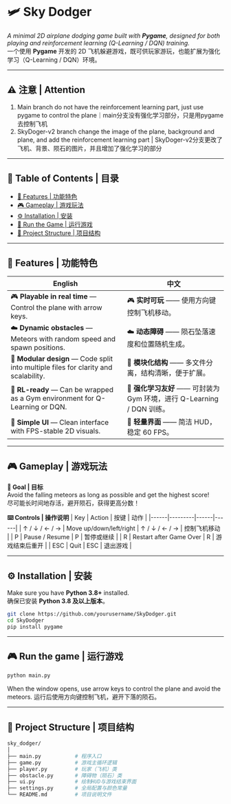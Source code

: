 # 🛩️ Sky Dodger  
_A minimal 2D airplane dodging game built with **Pygame**, designed for both playing and reinforcement learning (Q-Learning / DQN) training._  
一个使用 **Pygame** 开发的 2D 飞机躲避游戏，既可供玩家游玩，也能扩展为强化学习（Q-Learning / DQN）环境。  

---
## ⚠️ 注意 | Attention
1. Main branch do not have the reinforcement learning part, just use pygame to control the plane｜main分支没有强化学习部分，只是用pygame去控制飞机
2. SkyDoger-v2 branch change the image of the plane, background and plane, and add the reinforcement learning part | SkyDoger-v2分支更改了飞机、背景、陨石的图片，并且增加了强化学习的部分

---

## 📖 Table of Contents | 目录
- [🌟 Features | 功能特色](#-features--功能特色)  
- [🎮 Gameplay | 游戏玩法](#-gameplay--游戏玩法)  
- [⚙️ Installation | 安装](#️-installation--安装)  
- [🚀 Run the Game | 运行游戏](#-run-the-game--运行游戏)  
- [📂 Project Structure | 项目结构](#-project-structure--项目结构)   

---

## 🌟 Features | 功能特色

| English | 中文 |
|----------|------|
| 🎮 **Playable in real time** — Control the plane with arrow keys. | 🎮 **实时可玩** —— 使用方向键控制飞机移动。 |
| ☁️ **Dynamic obstacles** — Meteors with random speed and spawn positions. | ☁️ **动态障碍** —— 陨石坠落速度和位置随机生成。 |
| 🧱 **Modular design** — Code split into multiple files for clarity and scalability. | 🧱 **模块化结构** —— 多文件分离，结构清晰，便于扩展。 |
| 🧠 **RL-ready** — Can be wrapped as a Gym environment for Q-Learning or DQN. | 🧠 **强化学习友好** —— 可封装为 Gym 环境，进行 Q-Learning / DQN 训练。 |
| 🎨 **Simple UI** — Clean interface with FPS-stable 2D visuals. | 🎨 **轻量界面** —— 简洁 HUD，稳定 60 FPS。 |

---

## 🎮 Gameplay | 游戏玩法

**🎯 Goal | 目标**  
Avoid the falling meteors as long as possible and get the highest score!  
尽可能长时间地存活，避开陨石，获得更高分数！  

**⌨️ Controls | 操作说明**
| Key | Action | 按键 | 动作 |
|------|---------|------|------|
| ↑ / ↓ / ← / → | Move up/down/left/right | ↑ / ↓ / ← / → | 控制飞机移动 |
| P | Pause / Resume | P | 暂停或继续 |
| R | Restart after Game Over | R | 游戏结束后重开 |
| ESC | Quit | ESC | 退出游戏 |

---

## ⚙️ Installation | 安装

Make sure you have **Python 3.8+** installed.  
确保已安装 **Python 3.8 及以上版本**。

```bash
git clone https://github.com/yourusername/SkyDodger.git
cd SkyDodger
pip install pygame
```
---

## 🎮 Run the game | 运行游戏
```bash
python main.py
```
When the window opens, use arrow keys to control the plane and avoid the meteors. 
运行后使用方向键控制飞机，避开下落的陨石。

---

## 📖 Project Structure | 项目结构
```bash
sky_dodger/
│
├── main.py           # 程序入口
├── game.py           # 游戏主循环逻辑
├── player.py         # 玩家（飞机）类
├── obstacle.py       # 障碍物（陨石）类
├── ui.py             # 绘制HUD与游戏结束界面
├── settings.py       # 全局配置与颜色常量
└── README.md         # 项目说明文件
```
